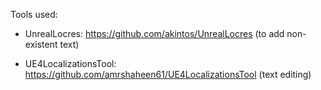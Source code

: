 Tools used:

- UnrealLocres: https://github.com/akintos/UnrealLocres (to add non-existent text)

- UE4LocalizationsTool: https://github.com/amrshaheen61/UE4LocalizationsTool (text editing)